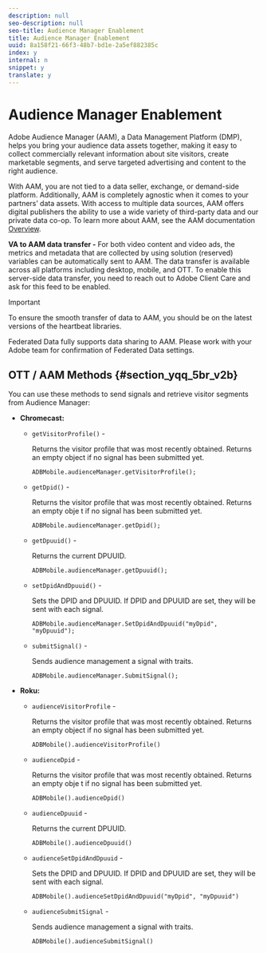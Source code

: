 ```yaml
---
description: null
seo-description: null
seo-title: Audience Manager Enablement
title: Audience Manager Enablement
uuid: 8a158f21-66f3-48b7-bd1e-2a5ef882385c
index: y
internal: n
snippet: y
translate: y
---
```


# Audience Manager Enablement

Adobe Audience Manager (AAM), a Data Management Platform (DMP), helps you bring your audience data assets together, making it easy to collect commercially relevant information about site visitors, create marketable segments, and serve targeted advertising and content to the right audience.

With AAM, you are not tied to a data seller, exchange, or demand-side platform. Additionally, AAM is completely agnostic when it comes to your partners’ data assets. With access to multiple data sources, AAM offers digital publishers the ability to use a wide variety of third-party data and our private data co-op. To learn more about AAM, see the AAM documentation [Overview](https://marketing.adobe.com/resources/help/en_US/aam/c_am_overview_intro.html).

**VA to AAM data transfer -** For both video content and video ads, the metrics and metadata that are collected by using solution (reserved) variables can be automatically sent to AAM. The data transfer is available across all platforms including desktop, mobile, and OTT. To enable this server-side data transfer, you need to reach out to Adobe Client Care and ask for this feed to be enabled.

>[!IMPORTANT]
>
>To ensure the smooth transfer of data to AAM, you should be on the latest versions of the heartbeat libraries.

Federated Data fully supports data sharing to AAM. Please work with your Adobe team for confirmation of Federated Data settings.

## OTT / AAM Methods {#section_yqq_5br_v2b}

You can use these methods to send signals and retrieve visitor segments from Audience Manager:

* **Chromecast:**

    * `getVisitorProfile()` -     
    
      Returns the visitor profile that was most recently obtained. Returns an empty object if no signal has been submitted yet.

      ```    
      ADBMobile.audienceManager.getVisitorProfile();
      ```

    * `getDpid()` -    
    
      Returns the visitor profile that was most recently obtained. Returns an empty obje t if no signal has been submitted yet.

      ```    
      ADBMobile.audienceManager.getDpid();
      ```

    * `getDpuuid()` -    
    
      Returns the current DPUUID.

      ```    
      ADBMobile.audienceManager.getDpuuid();
      ```

    * `setDpidAndDpuuid()` -    
    
      Sets the DPID and DPUUID. If DPID and DPUUID are set, they will be sent with each signal.

      ```    
      ADBMobile.audienceManager.SetDpidAndDpuuid("myDpid", "myDpuuid");
      ```

    * `submitSignal()` -    
    
      Sends audience management a signal with traits.

      ```    
      ADBMobile.audienceManager.SubmitSignal();
      ```

* **Roku:**

    * `audienceVisitorProfile` -    
    
      Returns the visitor profile that was most recently obtained. Returns an empty object if no signal has been submitted yet.

      ```    
      ADBMobile().audienceVisitorProfile()
      ```

    * `audienceDpid` -    
    
      Returns the visitor profile that was most recently obtained. Returns an empty obje t if no signal has been submitted yet.

      ```    
      ADBMobile().audienceDpid()
      ```

    * `audienceDpuuid` -    
    
      Returns the current DPUUID.

      ```    
      ADBMobile().audienceDpuuid()
      ```

    * `audienceSetDpidAndDpuuid` -    
    
      Sets the DPID and DPUUID. If DPID and DPUUID are set, they will be sent with each signal.

      ```    
      ADBMobile().audienceSetDpidAndDpuuid("myDpid", "myDpuuid")
      ```

    * `audienceSubmitSignal` -    
    
      Sends audience management a signal with traits.

      ```    
      ADBMobile().audienceSubmitSignal()
      ```

